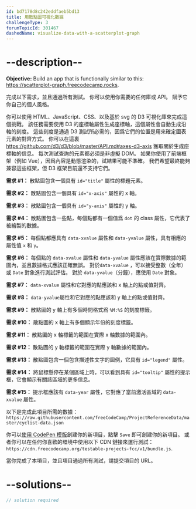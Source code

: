 ```yaml
---
id: bd7178d8c242eddfaeb5bd13
title: 用散點圖可視化數據
challengeType: 3
forumTopicId: 301467
dashedName: visualize-data-with-a-scatterplot-graph
---
```


# --description--

**Objective:** Build an app that is functionally similar to this: <a href="https://scatterplot-graph.freecodecamp.rocks" target="_blank" rel="noopener noreferrer nofollow">https://scatterplot-graph.freecodecamp.rocks</a>.

完成以下需求，並且通過所有測試。 你可以使用你需要的任何庫或 API。 賦予它你自己的個人風格。

你可以使用 HTML、JavaScript、CSS、以及基於 svg 的 D3 可視化庫來完成這個挑戰。 該任務需要使用 D3 的座標軸屬性生成座標軸，這個屬性會自動生成沿軸的刻度。 這些刻度是通過 D3 測試所必需的，因爲它們的位置是用來確定圖表元素的對齊方式。 你可以在這裏 <https://github.com/d3/d3/blob/master/API.md#axes-d3-axis> 獲取關於生成座標軸的信息。 每次測試查詢的元素都必須是非虛擬 DOM。 如果你使用了前端框架（例如 Vue），因爲內容是動態渲染的，試結果可能不準確。 我們希望最終能夠兼容這些框架，但 D3 框架目前還不支持它們。

**需求 #1：** 散點圖包含一個具有 `id="title"` 屬性的標題元素。

**需求 #2：** 散點圖包含一個具有 `id="x-axis"` 屬性的 x 軸。

**需求 #3：** 散點圖包含一個具有 `id="y-axis"` 屬性的 y 軸。

**需求 #4：** 散點圖包含一些點，每個點都有一個值爲 `dot` 的 class 屬性，它代表了被繪製的數據。

**需求 #5：** 每個點都應具有 `data-xvalue` 屬性和 `data-yvalue` 屬性，具有相應的屬性值 `x` 和 `y`。

**需求 #6：** 每個點的 `data-xvalue` 屬性和 `data-yvalue` 屬性應該在實際數據的範圍內，並且數據格式應該正確無誤。 對於`data-xvalue` ，可以接受整數（全年）或 `Date` 對象進行測試評估。 對於 `data-yvalue`（分鐘），應使用 `Date` 對象。

**需求 #7：** `data-xvalue` 屬性和它對應的點應該和 x 軸上的點或值對齊。

**需求 #8：** `data-yvalue`屬性和它對應的點應該和 y 軸上的點或值對齊。

**需求 #9：** 散點圖的 y 軸上有多個時間格式爲 `%M:%S` 的刻度標籤。

**需求 #10：** 散點圖的 x 軸上有多個顯示年份的刻度標籤。

**需求 #11：** 散點圖的 x 軸標籤的範圍在實際 x 軸數據的範圍內。

**需求 #12：** 散點圖的 y 軸標籤的範圍在實際 y 軸數據的範圍內。

**需求 #13：** 散點圖包含一個包含描述性文字的圖例，它具有 `id="legend"` 屬性。

**需求 #14：** 將鼠標懸停在某個區域上時，可以看到具有 `id="tooltip"` 屬性的提示框，它會顯示有關該區域的更多信息。

**需求 #15：** 提示框應該有 `data-year` 屬性，它對應了當前激活區域的 `data-xvalue` 屬性。

以下是完成此項目所需的數據：`https://raw.githubusercontent.com/freeCodeCamp/ProjectReferenceData/master/cyclist-data.json`

你可以<a href='https://codepen.io/pen?template=MJjpwO' target="_blank" rel="noopener noreferrer nofollow">使用 CodePen 模版</a>創建你的新項目，點擊 `Save` 即可創建你的新項目。 或者你可以在任何你喜歡的環境中使用以下 CDN 鏈接來運行測試：`https://cdn.freecodecamp.org/testable-projects-fcc/v1/bundle.js`.

當你完成了本項目，並且項目通過所有測試，請提交項目的 URL。

# --solutions--

```js
// solution required
```
